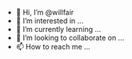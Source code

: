 - 👋 Hi, I’m @willfair
- 👀 I’m interested in ...
- 🌱 I’m currently learning ...
- 💞️ I’m looking to collaborate on ...
- 📫 How to reach me ...

<!---
willfair/willfair is a ✨ special ✨ repository because its `README.md` (this file) appears on your GitHub profile.
You can click the Preview link to take a look at your changes.
--->

